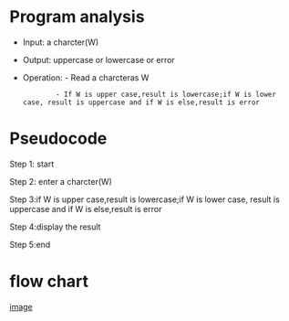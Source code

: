 # Program analysis

* Input: a charcter(W)

* Output: uppercase or lowercase or error

* Operation:  - Read a charcteras W

              - If W is upper case,result is lowercase;if W is lower case, result is uppercase and if W is else,result is error

# Pseudocode 

Step 1: start

Step 2: enter a charcter(W)

 Step 3:if W is upper case,result is lowercase;if W is lower case, result is uppercase and if W is else,result is error

Step 4:display the result

Step 5:end

# flow chart

[image](https://github.com/SWEG-2015EC-Batch/Free-Thinkers/assets/149039271/2ecc1068-4c6f-40eb-a79c-5858a4dce016)
